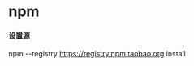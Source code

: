 # npm

<!--
create time: 2018-11-15 09:19:05
Author: 黄东鸿
-->

#### 设置源

npm --registry https://registry.npm.taobao.org install